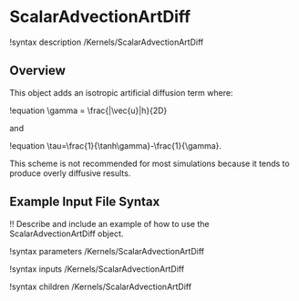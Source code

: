 # ScalarAdvectionArtDiff

!syntax description /Kernels/ScalarAdvectionArtDiff

## Overview

This object adds an isotropic artificial diffusion term where:

!equation
\gamma = \frac{|\vec{u}|h}{2D}

and

!equation
\tau=\frac{1}{\tanh\gamma}-\frac{1}{\gamma}.

This scheme is not recommended for most simulations because it tends to produce overly diffusive
results.

## Example Input File Syntax

!! Describe and include an example of how to use the ScalarAdvectionArtDiff object.

!syntax parameters /Kernels/ScalarAdvectionArtDiff

!syntax inputs /Kernels/ScalarAdvectionArtDiff

!syntax children /Kernels/ScalarAdvectionArtDiff
